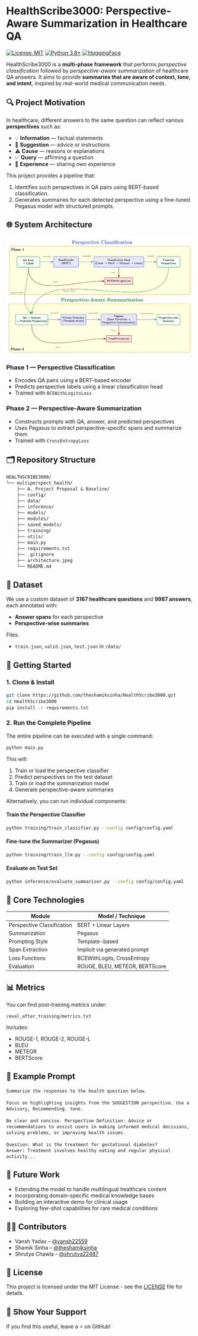 # HealthScribe3000: Perspective-Aware Summarization in Healthcare QA

[![License: MIT](https://img.shields.io/badge/License-MIT-yellow.svg)](./LICENSE)
[![Python 3.8+](https://img.shields.io/badge/python-3.8+-blue.svg)](https://www.python.org/downloads/)
[![HuggingFace](https://img.shields.io/badge/🤗-HuggingFace-orange)](https://huggingface.co/)

HealthScribe3000 is a **multi-phase framework** that performs _perspective classification_ followed by _perspective-aware summarization_ of healthcare QA answers. It aims to provide **summaries that are aware of context, tone, and intent**, inspired by real-world medical communication needs.

## 🔍 Project Motivation

In healthcare, different answers to the same question can reflect various **perspectives** such as:

- 💡 **Information** — factual statements
- 🎯 **Suggestion** — advice or instructions
- ⚠️ **Cause** — reasons or explanations
- ✅ **Query** — affirming a question
- 👤 **Experience** — sharing own experience

This project provides a pipeline that:
1. Identifies such perspectives in QA pairs using BERT-based classification.
2. Generates summaries for each detected perspective using a fine-tuned Pegasus model with structured prompts.

## 🌐 System Architecture

![Architecture Diagram](architecture.jpeg)

### Phase 1 — **Perspective Classification**
- Encodes QA pairs using a BERT-based encoder
- Predicts perspective labels using a linear classification head
- Trained with `BCEWithLogitsLoss`

### Phase 2 — **Perspective-Aware Summarization**
- Constructs prompts with QA, answer, and predicted perspectives
- Uses Pegasus to extract perspective-specific spans and summarize them
- Trained with `CrossEntropyLoss`

## 🗂️ Repository Structure

```
HEALTHSCRIBE3000/
└── multiperspect_health/
    ├── A. Project Proposal & Baseline/
    ├── config/
    ├── data/
    ├── inference/
    ├── models/
    ├── modules/
    ├── saved_models/
    ├── training/
    ├── utils/
    ├── main.py
    ├── requirements.txt
    ├── .gitignore
    ├── architecture.jpeg
    └── README.md
```

## 🧪 Dataset

We use a custom dataset of **3167 healthcare questions** and **9987 answers**, each annotated with:
- **Answer spans** for each perspective
- **Perspective-wise summaries**

Files:
- `train.json`, `valid.json`, `test.json` in `/data/`

## 🚀 Getting Started

### 1. Clone & Install

```bash
git clone https://github.com/theshamiksinha/HealthScribe3000.git
cd HealthScribe3000
pip install -r requirements.txt
```

### 2. Run the Complete Pipeline

The entire pipeline can be executed with a single command:

```bash
python main.py
```

This will:
1. Train or load the perspective classifier
2. Predict perspectives on the test dataset
3. Train or load the summarization model
4. Generate perspective-aware summaries

Alternatively, you can run individual components:

#### Train the Perspective Classifier

```bash
python training/train_classifier.py --config config/config.yaml
```

#### Fine-tune the Summarizer (Pegasus)

```bash
python training/train_llm.py --config config/config.yaml
```

#### Evaluate on Test Set

```bash
python inference/evaluate_summariser.py --config config/config.yaml
```

## 🧠 Core Technologies

| Module | Model / Technique |
|--------|-------------------|
| Perspective Classification | BERT + Linear Layers |
| Summarization | Pegasus |
| Prompting Style | Template-based |
| Span Extraction | Implicit via generated prompt |
| Loss Functions | BCEWithLogits, CrossEntropy |
| Evaluation | ROUGE, BLEU, METEOR, BERTScore |

## 📊 Metrics

You can find post-training metrics under:

```
/eval_after_training/metrics.txt
```

Includes:
- ROUGE-1, ROUGE-2, ROUGE-L
- BLEU
- METEOR
- BERTScore

## 📎 Example Prompt

```
Summarize the responses to the health question below. 

Focus on highlighting insights from the SUGGESTION perspective. Use a Advisory, Recommending. tone. 

Be clear and concise. Perspective Definition: Advice or recommendations to assist users in making informed medical decisions, solving problems, or improving health issues.

Question: What is the treatment for gestational diabetes?
Answer: Treatment involves healthy eating and regular physical activity...

```


## 🔮 Future Work

- Extending the model to handle multilingual healthcare content
- Incorporating domain-specific medical knowledge bases
- Building an interactive demo for clinical usage
- Exploring few-shot capabilities for rare medical conditions

## 🧑‍💻 Contributors

- Vansh Yadav – [@vansh22559](https://github.com/vansh22559)
- Shamik Sinha – [@theshamiksinha](https://github.com/theshamiksinha)
- Shrutya Chawla – [@shrutya22487](https://github.com/shrutya22487)

## 📜 License

This project is licensed under the MIT License - see the [LICENSE](./LICENSE) file for details.

## 🌟 Show Your Support

If you find this useful, leave a ⭐ on GitHub!
